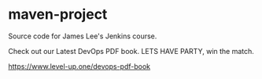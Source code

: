 # maven-project
Source code for James Lee's Jenkins course.

Check out our Latest DevOps PDF book. LETS HAVE PARTY,  win the match.

https://www.level-up.one/devops-pdf-book

